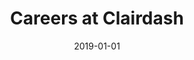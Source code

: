 ---
title: "Careers at Clairdash"
description: "Come and help us build the best low-code platform on the planet."
images: ["/homepage-meta.png"]
type: careers
layout: single
date: 2019-01-01
---